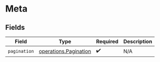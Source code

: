# Meta


## Fields

| Field                                                                 | Type                                                                  | Required                                                              | Description                                                           |
| --------------------------------------------------------------------- | --------------------------------------------------------------------- | --------------------------------------------------------------------- | --------------------------------------------------------------------- |
| `pagination`                                                          | [operations.Pagination](../../../sdk/models/operations/pagination.md) | :heavy_check_mark:                                                    | N/A                                                                   |